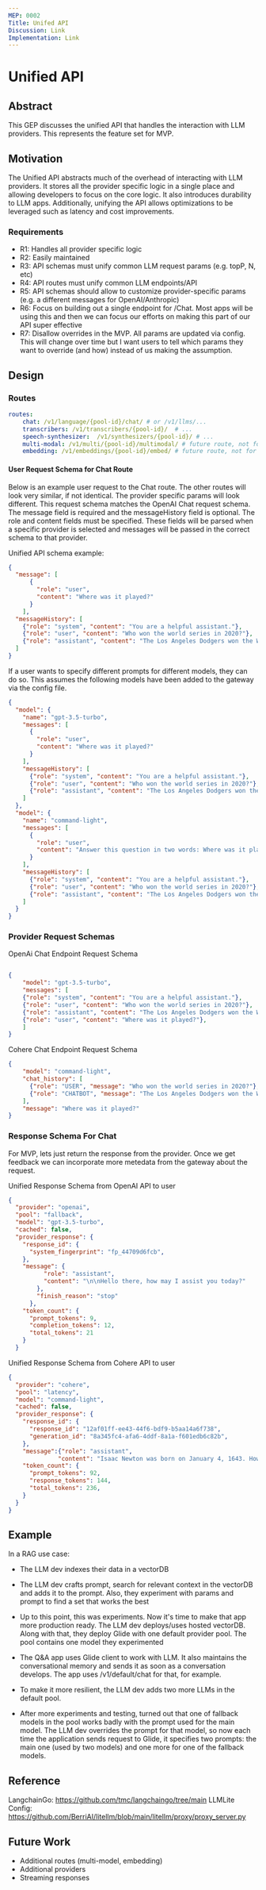 ```yaml
---
MEP: 0002
Title: Unifed API
Discussion: Link
Implementation: Link
---
```


# Unified API

## Abstract

This GEP discusses the unified API that handles the interaction with LLM providers. This represents the feature set for MVP.

## Motivation


The Unified API abstracts much of the overhead of interacting with LLM providers.
It stores all the provider specific logic in a single place and allowing developers to focus on the core logic. It also introduces durability to LLM apps. Additionally, unifying the API allows optimizations to be leveraged such as latency and cost improvements.


### Requirements

- R1: Handles all provider specific logic
- R2: Easily maintained
- R3: API schemas must unify common LLM request params (e.g. topP, N, etc)
- R4: API routes must unify common LLM endpoints/API
- R5: API schemas should allow to customize provider-specific params (e.g. a different messages for OpenAI/Anthropic)
- R6: Focus on building out a single endpoint for /Chat. Most apps will be using this and then we can focus our efforts on making this part of our API super effective
- R7: Disallow overrides in the MVP. All params are updated via config. This will change over time but I want users to tell which params they want to override (and how) instead of us making the assumption.


## Design


### Routes
```yaml
routes:
    chat: /v1/language/{pool-id}/chat/ # or /v1/llms/...
    transcribers: /v1/transcribers/{pool-id}/  # ...
    speech-synthesizer:  /v1/synthesizers/{pool-id}/ # ...
    multi-modal: /v1/multi/{pool-id}/multimodal/ # future route, not for MVP
    embedding: /v1/embeddings/{pool-id}/embed/ # future route, not for MVP
```


#### User Request Schema for Chat Route

Below is an example user request to the Chat route. The other routes will look very similar, if not identical. The provider specific params will look different.
This request schema matches the OpenAI Chat request schema. The message field is required and the messageHistory field is optional. The role and content fields must be
specified. These fields will be parsed when a specific provider is selected and messages will be passed in the correct schema to that provider.

Unified API schema example:

```json
{
  "message": [
      {
        "role": "user",
        "content": "Where was it played?"
      }
    ],
  "messageHistory": [
    {"role": "system", "content": "You are a helpful assistant."},
    {"role": "user", "content": "Who won the world series in 2020?"},
    {"role": "assistant", "content": "The Los Angeles Dodgers won the World Series in 2020."},
  ]
}
```
If a user wants to specify different prompts for different models, they can do so.
This assumes the following models have been added to the gateway via the config file.

```json
{
  "model": {
    "name": "gpt-3.5-turbo",
    "messages": [
      {
        "role": "user",
        "content": "Where was it played?"
      }
    ],
    "messageHistory": [
      {"role": "system", "content": "You are a helpful assistant."},
      {"role": "user", "content": "Who won the world series in 2020?"},
      {"role": "assistant", "content": "The Los Angeles Dodgers won the World Series in 2020."}
    ]
  },
  "model": {
    "name": "command-light",
    "messages": [
      {
        "role": "user",
        "content": "Answer this question in two words: Where was it played?"
      }
    ],
    "messageHistory": [
      {"role": "system", "content": "You are a helpful assistant."},
      {"role": "user", "content": "Who won the world series in 2020?"},
      {"role": "assistant", "content": "The Los Angeles Dodgers won the World Series in 2020."}
    ]
  }
}

```

### Provider Request Schemas

OpenAi Chat Endpoint Request Schema

```json

{
    "model": "gpt-3.5-turbo",
    "messages": [
    {"role": "system", "content": "You are a helpful assistant."},
    {"role": "user", "content": "Who won the world series in 2020?"},
    {"role": "assistant", "content": "The Los Angeles Dodgers won the World Series in 2020."},
    {"role": "user", "content": "Where was it played?"},
    ]
}

```
Cohere Chat Endpoint Request Schema

```json
{
    "model": "command-light",
    "chat_history": [
      {"role": "USER", "message": "Who won the world series in 2020?"},
      {"role": "CHATBOT", "message": "The Los Angeles Dodgers won the World Series in 2020."}
    ],
    "message": "Where was it played?"
}
```

### Response Schema For Chat

For MVP, lets just return the response from the provider. Once we get feedback we can incorporate more metedata from the gateway about the request.

Unified Response Schema from OpenAI API to user

```json
{
  "provider": "openai",
  "pool": "fallback",
  "model": "gpt-3.5-turbo",
  "cached": false,
  "provider_response": {
    "response_id": {
      "system_fingerprint": "fp_44709d6fcb",
    },
    "message": {
          "role": "assistant",
          "content": "\n\nHello there, how may I assist you today?"
        },
        "finish_reason": "stop"
      },
    "token_count": {
      "prompt_tokens": 9,
      "completion_tokens": 12,
      "total_tokens": 21
    }
  }
```

Unified Response Schema from Cohere API to user

```json
{
  "provider": "cohere",
  "pool": "latency",
  "model": "command-light",
  "cached": false,
  "provider_response": {
    "response_id": {
      "response_id": "12af01ff-ee43-44f6-bdf9-b5aa14a6f738",
      "generation_id": "8a345fc4-afa6-4ddf-8a1a-f601edb6c82b",
    },
    "message":{"role": "assistant", 
              "content": "Isaac Newton was born on January 4, 1643. However, there is some debate over his birth date, with some records suggesting he was born on December 25, 1642, or even as early as October 24, 1642. Is there anything else you would like to know about Sir Isaac Newton?"},
    "token_count": {
      "prompt_tokens": 92,
      "response_tokens": 144,
      "total_tokens": 236,
    }
  }
}
```

## Example

In a RAG use case:

- The LLM dev indexes their data in a vectorDB

- The LLM dev crafts prompt, search for relevant context in the vectorDB and adds it to the prompt. Also, they experiment with params and prompt to find a set that works the best

- Up to this point, this was experiments. Now it's time to make that app more production ready. The LLM dev deploys/uses hosted vectorDB. Along with that, they deploy Glide with one default provider pool. The pool contains one model they experimented

- The Q&A app uses Glide client to work with LLM. It also maintains the conversational memory and sends it as soon as a conversation develops. The app uses /v1/default/chat for that, for example.

- To make it more resilient, the LLM dev adds two more LLMs in the default pool.

- After more experiments and testing, turned out that one of fallback models in the pool works badly with the prompt used for the main model. The LLM dev overrides the prompt for that model, so now each time the application sends request to Glide, it specifies two prompts: the main one (used by two models) and one more for one of the fallback models.

## Reference

LangchainGo: https://github.com/tmc/langchaingo/tree/main
LLMLite Config: https://github.com/BerriAI/litellm/blob/main/litellm/proxy/proxy_server.py

## Future Work

- Additional routes (multi-model, embedding)
- Additional providers
- Streaming responses
